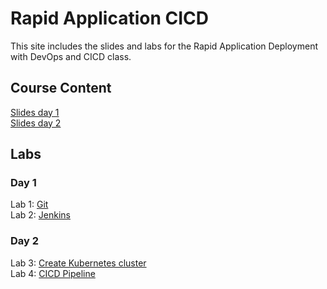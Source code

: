 # Rapid Application CICD

This site includes the slides and labs for the Rapid Application Deployment with DevOps and CICD class.


## Course Content   
[Slides day 1](https://www.dropbox.com/s/lxk6nsoac0gehli/Rapid%20Application-day1.pptx?dl=0)   
[Slides day 2](https://www.dropbox.com/s/wazfcwfexul8dk9/DevOps-day2.pdf?dl=0)   

## Labs   

### Day 1   
Lab 1: [Git](https://www.katacoda.com/courses/git)   
Lab 2: [Jenkins](labs/jenkins/)   

### Day 2   
Lab 3: [Create Kubernetes cluster](labs/001-setup-aks/)   
Lab 4: [CICD Pipeline](labs/cicd-aks)   
